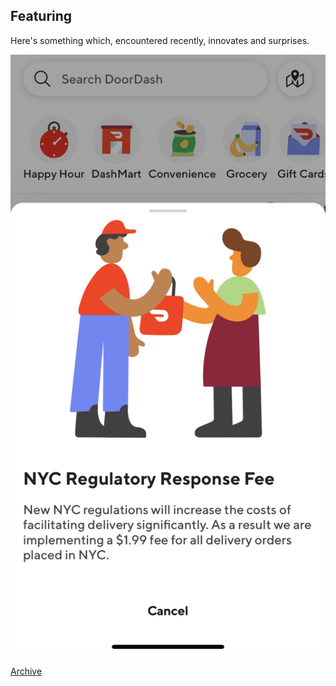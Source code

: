## Featuring

Here's something which, encountered recently, innovates and surprises.

<img src="images/DoorDash Regulatory Response Fee 202402.jpg?raw=true"/>

[Archive](/pdf/featarch20240324.pdf)
